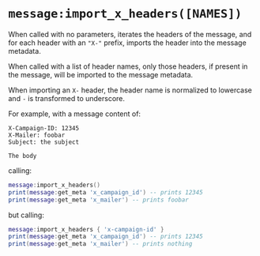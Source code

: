 # `message:import_x_headers([NAMES])`

When called with no parameters, iterates the headers of the message, and for
each header with an `"X-"` prefix, imports the header into the message
metadata.

When called with a list of header names, only those headers, if present in the
message, will be imported to the message metadata.

When importing an `X-` header, the header name is normalized to lowercase and
`-` is transformed to underscore.

For example, with a message content of:

```
X-Campaign-ID: 12345
X-Mailer: foobar
Subject: the subject

The body
```

calling:

```lua
message:import_x_headers()
print(message:get_meta 'x_campaign_id') -- prints 12345
print(message:get_meta 'x_mailer') -- prints foobar
```

but calling:

```lua
message:import_x_headers { 'x-campaign-id' }
print(message:get_meta 'x_campaign_id') -- prints 12345
print(message:get_meta 'x_mailer') -- prints nothing
```
